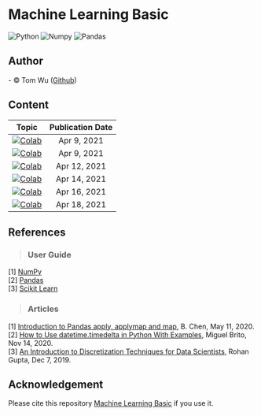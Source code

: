 # Machine Learning Basic
![Python](https://img.shields.io/badge/Python-3.7-blue.svg) ![Numpy](https://img.shields.io/badge/NumPy-1.19.5-range.svg) ![Pandas](https://img.shields.io/badge/Pandas-1.1.5-range.svg)

## Author     
<span> - &copy; Tom Wu (<a href="https://github.com/YenLinWu">Github</a>) </span>  

## Content
| Topic | Publication Date | 
| ---------- | :-----------: | 
|[![Colab](https://img.shields.io/badge/認識_NumPy-Google_Colab-yellow.svg)](https://colab.research.google.com/drive/1U4t18l4EzX4HNKHObMN3XmJ5FZcTfwW1?usp=sharing) |Apr 9, 2021|
|[![Colab](https://img.shields.io/badge/認識_Pandas-Google_Colab-yellow.svg)](https://colab.research.google.com/drive/1YjrFIf6rbpvBm_5Cl_JT8jkGY-7c4dNq?usp=sharing)|Apr 9, 2021| 
|[![Colab](https://img.shields.io/badge/資料整合_Data_Integration-Google_Colab-yellow.svg)](https://colab.research.google.com/drive/1jfI9Rs-LrV2e8zqG3Lj_5skEV-c9oFV7?usp=sharing)|Apr 12, 2021|
|[![Colab](https://img.shields.io/badge/缺失值_Missing_Value-Google_Colab-yellow.svg)](https://colab.research.google.com/drive/19KdwvTihYQgMy5Tf0PL6of8_k0NkBlWb?usp=sharing)|Apr 14, 2021|
|[![Colab](https://img.shields.io/badge/日期時間_Dates_and_Times-Google_Colab-yellow.svg)](https://colab.research.google.com/drive/1R1tEKp7-K1d7xR3pVW7RNlvBTgJbet3m?usp=sharing)|Apr 16, 2021|
| [![Colab](https://img.shields.io/badge/資料離散化_Data_Discretization-Google_Colab-yellow.svg)](https://colab.research.google.com/drive/1tqzJZtrlFyrMihkwfqdJIGwXOMVP0Mi1?usp=sharing) | Apr 18, 2021 |

## References  
> ### User Guide
[1] [NumPy](https://numpy.org/doc/stable/user/index.html)  
[2] [Pandas](https://pandas.pydata.org/docs/user_guide/index.html)  
[3] [Scikit Learn](https://scikit-learn.org/stable/user_guide.html)  
> ### Articles
[1] [Introduction to Pandas apply, applymap and map](https://towardsdatascience.com/introduction-to-pandas-apply-applymap-and-map-5d3e044e93ff 'DataFrame 中欄位運算的方法'), B. Chen, May 11, 2020.  
[2] [How to Use datetime.timedelta in Python With Examples](https://miguendes.me/how-to-use-datetimetimedelta-in-python-with-examples '日期時間的加減計算'), Miguel Brito, Nov 14, 2020.  
[3] [An Introduction to Discretization Techniques for Data Scientists](https://towardsdatascience.com/an-introduction-to-discretization-in-data-science-55ef8c9775a2 '資料離散化的方法'), Rohan Gupta, Dec 7, 2019.
<br/>

## Acknowledgement 
Please cite this repository [Machine Learning Basic](https://github.com/YenLinWu/Machine_Learning_Basic) if you use it.
